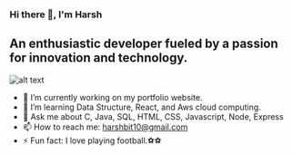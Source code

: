 ###                   Hi there 👋, I'm Harsh
##       An enthusiastic developer fueled by a passion for innovation and technology.

![alt text](https://i.ibb.co/wg0cxRp/img.jpg)


- 🔭 I’m currently working on my portfolio website.
- 🌱 I’m learning Data Structure, React, and Aws cloud computing.
- 💬 Ask me about C, Java, SQL, HTML, CSS, Javascript, Node, Express
- 📫 How to reach me: harshbit10@gmail.com
- ⚡ Fun fact: I love playing football.⚽⚽

